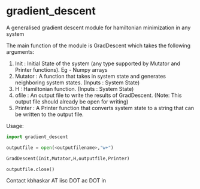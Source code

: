 # gradient_descent
A generalised gradient descent module for hamiltonian minimization in any system

The main function of the module is GradDescent which takes the following arguments:
1. Init : Initial State of the system (any type supported by Mutator and Printer functions). Eg - Numpy arrays
2. Mutator : A function that takes in system state and generates neighboring system states. (Inputs : System State)
3. H : Hamiltonian function. (Inputs : System State)
4. ofile : An output file to write the results of GradDescent. (Note: This output file should already be open for writing)
5. Printer : A Printer function that converts system state to a string that can be written to the output file.


Usage:
```python
import gradient_descent

outputfile = open(<outputfilename>,"w+")

GradDescent(Init,Mutator,H,outputfile,Printer)

outputfile.close()
```
Contact kbhaskar AT iisc DOT ac DOT in


